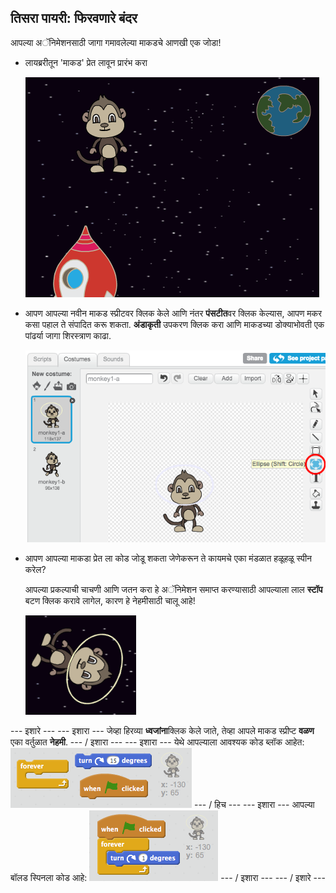 ## तिसरा पायरी: फिरवणारे बंदर

आपल्या अॅनिमेशनसाठी जागा गमावलेल्या माकडचे आणखी एक जोडा!

+ लायब्ररीतून 'माकड' प्रेत लावून प्रारंभ करा
    
    ![एक माकड प्रेत जोडणे](images/space-monkey-sprite.png)

+ आपण आपल्या नवीन माकड स्प्रीटवर क्लिक केले आणि नंतर **पंसटीत**वर क्लिक केल्यास, आपण मकर कसा पहाल ते संपादित करू शकता. **अंडाकृती** उपकरण क्लिक करा आणि माकडच्या डोक्याभोवती एक पांढर्या जागा शिरस्त्राण काढा.
    
    ![मकर स्पेस हेल्मेट](images/space-monkey-edit.png)

+ आपण आपल्या माकडा प्रेत ला कोड जोडू शकता जेणेकरून ते कायमचे एका मंडळात हळूहळू स्पीन करेल?
    
    आपल्या प्रकल्पाची चाचणी आणि जतन करा हे अॅनिमेशन समाप्त करण्यासाठी आपल्याला लाल **स्टॉप** बटण क्लिक करावे लागेल, कारण हे नेहमीसाठी चालू आहे!
    
    ![एक स्पिनिंग वानर साठी अवरोधित](images/space-spin-test.png)

\--- इशारे \--- \--- इशारा \--- जेव्हा हिरव्या **ध्वजांना**क्लिक केले जाते, तेव्हा आपले माकड स्प्रीप्ट **वळण** एका वर्तुळात **नेहमी**. \--- / इशारा \--- \--- इशारा \--- येथे आपल्याला आवश्यक कोड ब्लॉक आहेत: ![Blocks for a spinning monkey](images/space-spin-blocks.png) \--- / हिच \--- \--- इशारा \--- आपल्या बॉलड स्पिनला कोड आहे: ![Code for a spinning monkey](images/space-spin-code.png) \--- / इशारा \--- \--- / इशारे \---